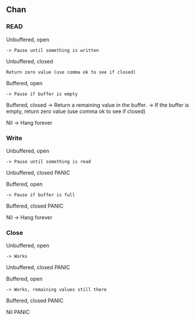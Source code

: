 ## Chan

### READ

Unbuffered, open

    -> Pause until something is written

Unbuffered, closed

    Return zero value (use comma ok to see if closed)

Buffered, open

    -> Pause if buffer is empty

Buffered, closed
    -> Return a remaining value in the buffer. 
    -> If the buffer is empty, return zero value (use comma ok to see if closed)

Nil
    -> Hang forever


### Write

Unbuffered, open

    -> Pause until something is read

Unbuffered, closed
    PANIC

Buffered, open

    -> Pause if buffer is full

Buffered, closed
    PANIC

Nil
    -> Hang forever


### Close

Unbuffered, open

    -> Works

Unbuffered, closed
    PANIC

Buffered, open

    -> Works, remaining values still there

Buffered, closed
    PANIC

Nil
    PANIC
